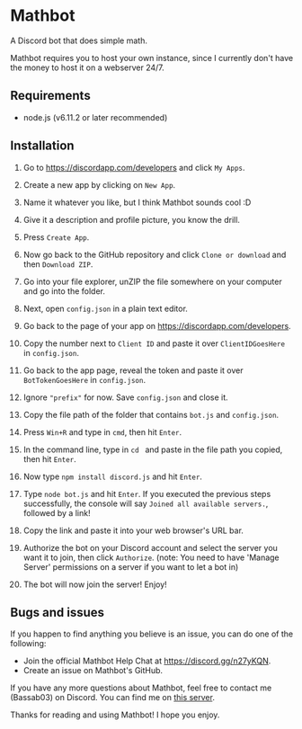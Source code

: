 # Mathbot
A Discord bot that does simple math.

Mathbot requires you to host your own instance, since I currently don't have the money to host it on a webserver 24/7.

## Requirements
* node.js (v6.11.2 or later recommended)

## Installation
1. Go to <https://discordapp.com/developers> and click `My Apps`.

2. Create a new app by clicking on `New App`.

3. Name it whatever you like, but I think Mathbot sounds cool :D

4. Give it a description and profile picture, you know the drill.

5. Press `Create App`.

6. Now go back to the GitHub repository and click `Clone or download` and then `Download ZIP`.

7. Go into your file explorer, unZIP the file somewhere on your computer and go into the folder.

8. Next, open `config.json` in a plain text editor.

9. Go back to the page of your app on <https://discordapp.com/developers>.

10. Copy the number next to `Client ID` and paste it over `ClientIDGoesHere` in `config.json`.

11. Go back to the app page, reveal the token and paste it over `BotTokenGoesHere` in `config.json`.

12. Ignore `"prefix"` for now. Save `config.json` and close it.

13. Copy the file path of the folder that contains `bot.js` and `config.json`.

14. Press `Win+R` and type in `cmd`, then hit `Enter`.

15. In the command line, type in `cd ` and paste in the file path you copied, then hit `Enter`.

16. Now type `npm install discord.js` and hit `Enter`.

17. Type `node bot.js` and hit `Enter`. If you executed the previous steps successfully, the console will say `Joined all available servers.`, followed by a link!

19. Copy the link and paste it into your web browser's URL bar.

20. Authorize the bot on your Discord account and select the server you want it to join, then click `Authorize`. (note: You need to have 'Manage Server' permissions on a server if you want to let a bot in)

21. The bot will now join the server! Enjoy!

## Bugs and issues
If you happen to find anything you believe is an issue, you can do one of the following:
* Join the official Mathbot Help Chat at <https://discord.gg/n27yKQN>.
* Create an issue on Mathbot's GitHub.

If you have any more questions about Mathbot, feel free to contact me (Bassab03) on Discord. You can find me on [this server](https://discord.gg/n27yKQN).

Thanks for reading and using Mathbot! I hope you enjoy.
